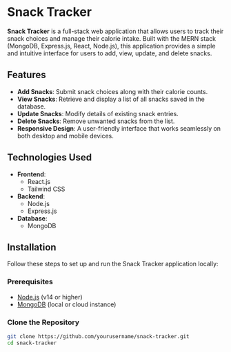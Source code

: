 # Snack Tracker

**Snack Tracker** is a full-stack web application that allows users to track their snack choices and manage their calorie intake. Built with the MERN stack (MongoDB, Express.js, React, Node.js), this application provides a simple and intuitive interface for users to add, view, update, and delete snacks.

## Features

- **Add Snacks**: Submit snack choices along with their calorie counts.
- **View Snacks**: Retrieve and display a list of all snacks saved in the database.
- **Update Snacks**: Modify details of existing snack entries.
- **Delete Snacks**: Remove unwanted snacks from the list.
- **Responsive Design**: A user-friendly interface that works seamlessly on both desktop and mobile devices.

## Technologies Used

- **Frontend**: 
  - React.js
  - Tailwind CSS
- **Backend**: 
  - Node.js
  - Express.js
- **Database**: 
  - MongoDB

## Installation

Follow these steps to set up and run the Snack Tracker application locally:

### Prerequisites

- [Node.js](https://nodejs.org/) (v14 or higher)
- [MongoDB](https://www.mongodb.com/) (local or cloud instance)

### Clone the Repository

```bash
git clone https://github.com/yourusername/snack-tracker.git
cd snack-tracker
